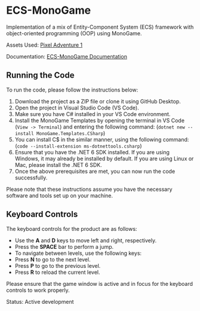# ECS-MonoGame

Implementation of a mix of Entity-Component System (ECS) framework with object-oriented programming (OOP) using MonoGame.

Assets Used: [Pixel Adventure 1](https://pixelfrog-assets.itch.io/pixel-adventure-1)

Documentation: [ECS-MonoGame Documentation](https://dreamystranger.github.io/ECS-MonoGame/annotated.html)

## Running the Code

To run the code, please follow the instructions below:

1. Download the project as a ZIP file or clone it using GitHub Desktop.
2. Open the project in Visual Studio Code (VS Code).
3. Make sure you have C# installed in your VS Code environment.
4. Install the MonoGame Templates by opening the terminal in VS Code (`View -> Terminal`) and entering the following command: (`dotnet new --install MonoGame.Templates.CSharp`)
5. You can install C$ in the similar manner, using the following command: (`code --install-extension ms-dotnettools.csharp`)
6. Ensure that you have the .NET 6 SDK installed. If you are using Windows, it may already be installed by default. If you are using Linux or Mac, please install the .NET 6 SDK.
7. Once the above prerequisites are met, you can now run the code successfully.

Please note that these instructions assume you have the necessary software and tools set up on your machine.

## Keyboard Controls

The keyboard controls for the product are as follows:

- Use the **A** and **D** keys to move left and right, respectively.
- Press the **SPACE** bar to perform a jump.
- To navigate between levels, use the following keys:
- Press **N** to go to the next level.
- Press **P** to go to the previous level.
- Press **R** to reload the current level.

Please ensure that the game window is active and in focus for the keyboard controls to work properly.

Status: Active development
